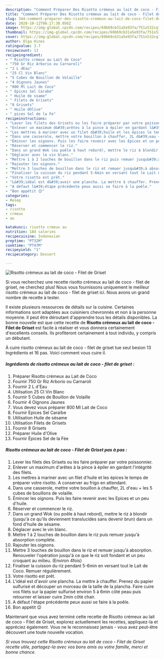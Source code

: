 ```yaml
---
description: "Comment Préparer Des Risotto crémeux au lait de coco - Filet de Griset"
title: "Comment Préparer Des Risotto crémeux au lait de coco - Filet de Griset"
slug: 344-comment-preparer-des-risotto-cremeux-au-lait-de-coco-filet-de-griset
date: 2020-10-12T06:17:30.056Z
image: https://img-global.cpcdn.com/recipes/69b69cb31a5e93fa/751x532cq70/risotto-cremeux-au-lait-de-coco-filet-de-griset-photo-principale-de-la-recette.jpg
thumbnail: https://img-global.cpcdn.com/recipes/69b69cb31a5e93fa/751x532cq70/risotto-cremeux-au-lait-de-coco-filet-de-griset-photo-principale-de-la-recette.jpg
cover: https://img-global.cpcdn.com/recipes/69b69cb31a5e93fa/751x532cq70/risotto-cremeux-au-lait-de-coco-filet-de-griset-photo-principale-de-la-recette.jpg
author: Olga Hines
ratingvalue: 3.7
reviewcount: 13
recipeingredient:
- " Risotto crmeux au Lait de Coco"
- "750 Gr Riz Arborio ou Carnaroli"
- "2 L dEau"
- "25 Cl Vin Blanc"
- "5 Cubes de Bouillon de Volaille"
- "4 Oignons Jaunes"
- "800 Ml Lait de Coco"
- " Epices Sel Carabe"
- " Huile de ssame"
- " Filets de Grisets"
- "8 Grisets"
- " Huile dOlive"
- " pices Sel de la Fe"
recipeinstructions:
- "Lever les filets des Grisets ou les faire préparer par votre poissonnier."
- "Enlever un maximum d&#39;arêtes à la pince à épiler en gardant l&#39;intégrité des filets."
- "Les mettres à mariner avec un filet d&#39;huile et les épices le temps de préparer votre risotto. A conserver au frigo en attendant."
- "Dans une casserole, mettre votre bouillon à chauffer, 2L d&#39;eau + les 5 cubes de bouillons de volaille."
- "Émincer les oignons. Puis les faire revenir avec les Epices et un peu d&#39;huile."
- "Réserver et commencer le riz."
- "Dans un grand Wok (ou poêle à haut rebord), mettre le riz à blondir (jusqu&#39;à ce qu&#39;ils deviennent translucides sans devenir brun) dans un fond d&#39;huile de sésame."
- "Déglacer avec le vin blanc."
- "Mettre 1 à 2 louches de bouillon dans le riz puis remuer jusqu&#39;à absorption complète."
- "Rajouter les oignons."
- "Mettre 3 louches de bouillon dans le riz et remuer jusqu&#39;à absorption. Renouveler l&#39;opération jusqu&#39;à ce que le riz soit fondant et un peu croquant au milieu. (Environ 4fois)"
- "Finaliser la cuisson du riz pendant 5-6min en versant tout le Lait de Coco. Remuer régulièrement."
- "Votre risotto est prêt."
- "L&#39;idéal est d&#39;avoir une plancha. La mettre à chauffer. Prenez du papier sulfurisé et découper un morceau de la taille de la plancha. Faire cuire vos filets sur la papier sulfurisé environ 5 à 6min côté peau puis retourner et laisser cuire 2min côté chair."
- "A défaut l&#39;étape précédente peux aussi se faire à la poêle."
- "Bon appétit 😉"
categories:
- Resep
tags:
- risotto
- crmeux
- au

katakunci: risotto crmeux au 
nutrition: 184 calories
recipecuisine: Indonesian
preptime: "PT32M"
cooktime: "PT47M"
recipeyield: "1"
recipecategory: Dessert

---
```



![Risotto crémeux au lait de coco - Filet de Griset](https://img-global.cpcdn.com/recipes/69b69cb31a5e93fa/751x532cq70/risotto-cremeux-au-lait-de-coco-filet-de-griset-photo-principale-de-la-recette.jpg)

Si vous recherchez une recette risotto crémeux au lait de coco - filet de griset, ne cherchez plus! Nous vous fournissons uniquement le meilleur risotto crémeux au lait de coco - filet de griset ici. Nous avons un grand nombre de recette à tester.

Il existe plusieurs ressources de détails sur la cuisine. Certaines informations sont adaptées aux cuisiniers chevronnés et non à la personne moyenne. Il peut être déroutant d'apprendre tous les détails disponibles. La bonne nouvelle est que cette recette de <strong> Risotto crémeux au lait de coco - Filet de Griset </strong> est facile à réaliser et vous donnera certainement d'excellents conseils. Ils profiteront certainement à tout individu, y compris un débutant.

<!--inarticleads1-->

À cuire risotto crémeux au lait de coco - filet de griset tue seul besion 13 Ingrédients et 16 pas. Voici comment vous cuire il.

##### Ingrédients de risotto crémeux au lait de coco - filet de griset :

1. Préparer  Risotto crémeux au Lait de Coco
1. Fournir 750 Gr Riz Arborio ou Carnaroli
1. Fournir 2 L d&#39;Eau
1. Utilisation 25 Cl Vin Blanc
1. Fournir 5 Cubes de Bouillon de Volaille
1. Fournir 4 Oignons Jaunes
1. Vous devez vous préparer 800 Ml Lait de Coco
1. Fournir  Epices Sel Caraïbe
1. Utilisation  Huile de sésame
1. Utilisation  Filets de Grisets
1. Fournir 8 Grisets
1. Préparer  Huile d&#39;Olive
1. Fournir  Épices Sel de la Fée




<!--inarticleads2-->

##### Risotto crémeux au lait de coco - Filet de Griset pas à pas :

1. Lever les filets des Grisets ou les faire préparer par votre poissonnier.
1. Enlever un maximum d&#39;arêtes à la pince à épiler en gardant l&#39;intégrité des filets.
1. Les mettres à mariner avec un filet d&#39;huile et les épices le temps de préparer votre risotto. A conserver au frigo en attendant.
1. Dans une casserole, mettre votre bouillon à chauffer, 2L d&#39;eau + les 5 cubes de bouillons de volaille.
1. Émincer les oignons. Puis les faire revenir avec les Epices et un peu d&#39;huile.
1. Réserver et commencer le riz.
1. Dans un grand Wok (ou poêle à haut rebord), mettre le riz à blondir (jusqu&#39;à ce qu&#39;ils deviennent translucides sans devenir brun) dans un fond d&#39;huile de sésame.
1. Déglacer avec le vin blanc.
1. Mettre 1 à 2 louches de bouillon dans le riz puis remuer jusqu&#39;à absorption complète.
1. Rajouter les oignons.
1. Mettre 3 louches de bouillon dans le riz et remuer jusqu&#39;à absorption. Renouveler l&#39;opération jusqu&#39;à ce que le riz soit fondant et un peu croquant au milieu. (Environ 4fois)
1. Finaliser la cuisson du riz pendant 5-6min en versant tout le Lait de Coco. Remuer régulièrement.
1. Votre risotto est prêt.
1. L&#39;idéal est d&#39;avoir une plancha. La mettre à chauffer. Prenez du papier sulfurisé et découper un morceau de la taille de la plancha. Faire cuire vos filets sur la papier sulfurisé environ 5 à 6min côté peau puis retourner et laisser cuire 2min côté chair.
1. A défaut l&#39;étape précédente peux aussi se faire à la poêle.
1. Bon appétit 😉




<!--inarticleads1-->

<p>
Maintenant que vous avez terminé cette recette de Risotto crémeux au lait de coco - Filet de Griset, explorez actuellement les recettes, appliquez-la et appréciez également. Vous ne le reconnaissez jamais - vous avez peut-être découvert une toute nouvelle vocation.
</p>

<p>
<i>Si vous trouvez cette Risotto crémeux au lait de coco - Filet de Griset recette utile, partagez-la avec vos bons amis ou votre famille, merci et bonne chance.</i>
</p>
